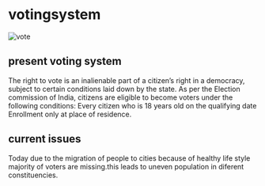 # votingsystem
![vote](https://user-images.githubusercontent.com/48177487/61993848-9b127200-b08f-11e9-9b65-13af48d5a536.jpg)

## present voting system
The right to vote is an inalienable part of a citizen’s right in a democracy, subject to certain conditions laid down by the state. 
As per the Election commission of India, citizens are eligible to become voters under the following conditions: 
Every citizen who is 18 years old on the qualifying date 
Enrollment only at place of residence. 

## current issues
Today due to the migration of people to cities because of healthy life style majority of voters are missing.this leads to uneven population in diferent constituencies.
